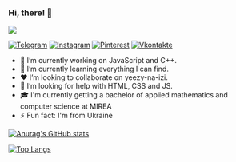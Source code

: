 ### Hi, there! 👋 

![](https://komarev.com/ghpvc/?username=aly0na27)


[![Telegram](https://img.shields.io/badge/Telegram-2CA5E0?style=for-the-badge&logo=telegram&logoColor=white)](https://t.me/aly0na27)
[![Instagram](https://img.shields.io/badge/Instagram-%23E4405F.svg?style=for-the-badge&logo=Instagram&logoColor=white)](https://www.instagram.com/_aly0na___)
[![Pinterest](https://img.shields.io/badge/Pinterest-%23E60023.svg?style=for-the-badge&logo=Pinterest&logoColor=white)](https://ru.pinterest.com/alenakravchenko1910)
[![Vkontakte](https://img.shields.io/badge/VK-3399FF?style=for-the-badge&logo=Vk&logoColor=white)](https://vk.com/lelya45)


- 🔭 I’m currently working on JavaScript and С++.
- 🌱 I’m currently learning everything I can find.
- ❤ I’m looking to collaborate on yeezy-na-izi.
- 🤔 I’m looking for help with HTML, CSS and JS.
- 🎓 I'm currently getting a bachelor of applied mathematics and computer science at MIREA
- ⚡ Fun fact: I'm from Ukraine 

[![Anurag's GitHub stats](https://github-readme-stats.vercel.app/api?username=aly0na27)](https://github.com/anuraghazra/github-readme-stats)

[![Top Langs](https://github-readme-stats.vercel.app/api/top-langs/?username=aly0na27)](https://github.com/anuraghazra/github-readme-stats)
